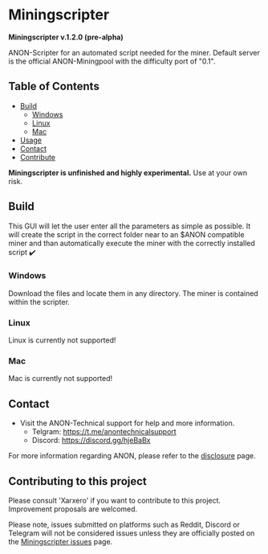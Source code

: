 # Miningscripter

**Miningscripter v.1.2.0 (pre-alpha)**

ANON-Scripter for an automated script needed for the miner.
Default server is the official ANON-Miningpool with the difficulty port of "0.1".


## Table of Contents

- [Build](#build)
	- [Windows](#windows)
	- [Linux](#linux)
	- [Mac](#mac)
- [Usage](#usage)
- [Contact](#contact)
- [Contribute](#Contributing-to-this-project)


**Miningscripter is unfinished and highly experimental.** Use at your own risk.
<!-- ### Any optional sections -->


## Build
This GUI will let the user enter all the parameters as simple as possible. It will create the script in the correct folder near to an $ANON compatible miner and than automatically execute the miner with the correctly installed script ✔️


### Windows
Download the files and locate them in any directory. The miner is contained within the scripter.


### Linux
Linux is currently not supported!


### Mac
Mac is currently not supported!


## Contact

- Visit the ANON-Technical support for help and more information.
	- Telgram: https://t.me/anontechnicalsupport
  	- Discord: https://discord.gg/hjeBaBx
	
For more information regarding ANON, please refer to the [disclosure](https://www.anonfork.io/disclosure) page.


## Contributing to this project

Please consult 'Xarxero' if you want to contribute to this project. Improvement proposals are welcomed.

Please note, issues submitted on platforms such as Reddit, Discord or Telegram will not be considered issues unless they are officially posted on the [Miningscripter issues](https://github.com/Xarxero/miningscripter/issues) page.

